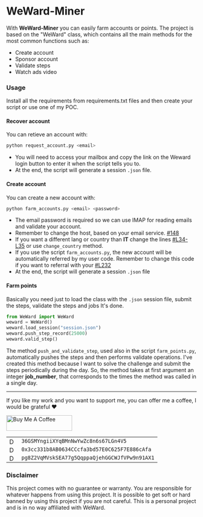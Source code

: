 # WeWard-Miner
With **WeWard-Miner** you can easily farm accounts or points. The project is based on the "WeWard" class, which contains all the main methods for the most common functions such as:
- Create account
- Sponsor account
- Validate steps
- Watch ads video

### Usage
Install all the requirements from requirements.txt files and then create your script or use one of my POC.

#### Recover account

You can retieve an account with:
```sh
python request_account.py <email>
```
- You will need to access your mailbox and copy the link on the Weward login button to enter it when the script tells you to.
- At the end, the script will generate a session `.json` file.

#### Create account

You can create a new account with:
```sh
python farm_accounts.py <email> <password>
```

- The email password is required so we can use IMAP for reading emails and validate your account.
- Remember to change the host, based on your email service. [#148](https://github.com/Tkd-Alex/WeWard-Miner/blob/main/WeWard.py#148)
- If you want a different lang or country than **IT** change the lines [#L34-L35](https://github.com/Tkd-Alex/WeWard-Miner/blob/main/WeWard.py#L34-L35) or use `change_country` method.
- If you use the script `farm_accounts.py`, the new account will be automatically referred by my user code. Remember to change this code if you want to referral with your [#L232](https://github.com/Tkd-Alex/WeWard-Miner/blob/main/WeWard.py#L232)
- At the end, the script will generate a session `.json` file

#### Farm points
Basically you need just to load the class with the `.json` session file, submit the steps, validate the steps and jobs It's done.
```python
from WeWard import WeWard
weward = WeWard()
weward.load_session("session.json")
weward.push_step_record(25000)
weward.valid_step()
```

The method `push_and_validate_step`, used also in the script `farm_points.py`, automatically pushes the steps and then performs validate operations. I've created this method because I want to solve the challenge and submit the steps periodically during the day. So, the method takes at first argument an integer **job_number**, that corresponds to the times the method was called in a single day.

____

If you like my work and you want to support me, you can offer me a coffee, I would be grateful ❤️

<a href="https://www.buymeacoffee.com/tkdalex" target="_blank"><img src="https://cdn.buymeacoffee.com/buttons/lato-yellow.png" alt="Buy Me A Coffee" height="41" width="174"></a>

|                                                                                                                                                                                                                                                                                                           |                                               |
|-----------------------------------------------------------------------------------------------------------------------------------------------------------------------------------------------------------------------------------------------------------------------------------------------------------|-----------------------------------------------|
| <img src="https://dynamic-assets.coinbase.com/e785e0181f1a23a30d9476038d9be91e9f6c63959b538eabbc51a1abc8898940383291eede695c3b8dfaa1829a9b57f5a2d0a16b0523580346c6b8fab67af14b/asset_icons/b57ac673f06a4b0338a596817eb0a50ce16e2059f327dc117744449a47915cb2.png" alt="Donate BTC" height="16" width="16"> | `36GSMYngiiXYqBMnNwYwZc8n6s67LGn4V5`          |
| <img src="https://dynamic-assets.coinbase.com/dbb4b4983bde81309ddab83eb598358eb44375b930b94687ebe38bc22e52c3b2125258ffb8477a5ef22e33d6bd72e32a506c391caa13af64c00e46613c3e5806/asset_icons/4113b082d21cc5fab17fc8f2d19fb996165bcce635e6900f7fc2d57c4ef33ae9.png" alt="Donate ETH" height="16" width="16"> | `0x3cc331b8AB0634CCcfa3bd57E0C625F7E886cAfa`  |
| <img src="https://dynamic-assets.coinbase.com/d2ba1ad058b9b0eb4de5f0ccbf0e4aecb8d73d3a183dbaeabbec2b6fd77b0a636598e08467a05da7e69f39c65693f627edf7414145ee6c61e01efc831652ca0f/asset_icons/8733712db93f857c04b7c58fb35eafb3be360a183966a1e57a6e22ee5f78c96d.png" alt="Donate SOL" height="16" width="16"> | `pg8Z2VqMVskSEA77g5QqppaQjehGGCWJfVPw9n91AX1` |

### Disclaimer
This project comes with no guarantee or warranty. You are responsible for whatever happens from using this project. It is possible to get soft or hard banned by using this project if you are not careful. This is a personal project and is in no way affiliated with WeWard.
